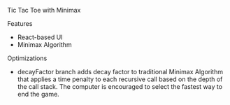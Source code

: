 Tic Tac Toe with Minimax

Features
- React-based UI
- Minimax Algorithm

Optimizations
- decayFactor branch adds decay factor to traditional Minimax Algorithm that applies a time penalty to each recursive call based on the depth of the call stack. The computer is encouraged to select the fastest way to end the game.
